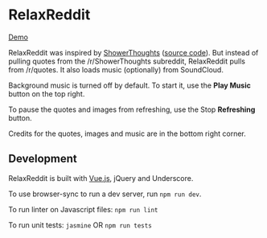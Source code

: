 # RelaxReddit

[Demo](http://relaxreddit.snapmagic.com)

RelaxReddit was inspired by [ShowerThoughts](http://jaja321.github.io/ShowerThoughts/) ([source code](https://github.com/Jaja321/ShowerThoughts)). But instead of pulling quotes from the /r/ShowerThoughts subreddit, RelaxReddit pulls from /r/quotes. It also loads music (optionally) from SoundCloud.

Background music is turned off by default. To start it, use the **Play Music** button on the top right.

To pause the quotes and images from refreshing, use the Stop **Refreshing** button.

Credits for the quotes, images and music are in the bottom right corner.

## Development

RelaxReddit is built with [Vue.js](http://vuejs.org/), jQuery and Underscore.

To use browser-sync to run a dev server, run `npm run dev`.

To run linter on Javascript files: `npm run lint`

To run unit tests: `jasmine` OR `npm run tests`